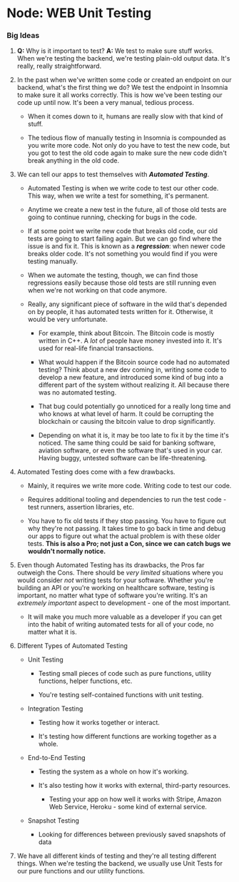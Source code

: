 # Node: WEB Unit Testing

### Big Ideas

1. **Q:** Why is it important to test? **A:** We test to make sure stuff works. When we're testing the backend, we're testing plain-old output data. It's really, really straightforward. 

2. In the past when we've written some code or created an endpoint on our backend, what's the first thing we do? We test the endpoint in Insomnia to make sure it all works correctly. This is how we've been testing our code up until now. It's been a very manual, tedious process. 

    * When it comes down to it, humans are really slow with that kind of stuff. 

    * The tedious flow of manually testing in Insomnia is compounded as you write more code. Not only do you have to test the new code, but you got to test the old code again to make sure the new code didn't break anything in the old code.  

3. We can tell our apps to test themselves with **_Automated Testing_**. 

    * Automated Testing is when we write code to test our other code. This way, when we write a test for something, it's permanent. 
    
    * Anytime we create a new test in the future, all of those old tests are going to continue running, checking for bugs in the code.

    * If at some point we write new code that breaks old code, our old tests are going to start failing again. But we can go find where the issue is and fix it. This is known as a **_regression_**: when newer code breaks older code. It's not something you would find if you were testing manually. 

    * When we automate the testing, though, we can find those regressions easily because those old tests are still running even when we're not working on that code anymore.

    * Really, any significant piece of software in the wild that's depended on by people, it has automated tests written for it. Otherwise, it would be very unfortunate.

        * For example, think about Bitcoin. The Bitcoin code is mostly written in C++. A _lot_ of people have money invested into it. It's used for real-life financial transactions.

        * What would happen if the Bitcoin source code had no automated testing? Think about a new dev coming in, writing some code to develop a new feature, and introduced some kind of bug into a different part of the system without realizing it. All because there was no automated testing.

        * That bug could potentially go unnoticed for a really long time and who knows at what level of harm. It could be corrupting the blockchain or causing the bitcoin value to drop significantly.

        * Depending on what it is, it may be too late to fix it by the time it's noticed. The same thing could be said for banking software, aviation software, or even the software that's used in your car. Having buggy, untested software can be life-threatening. 

4. Automated Testing does come with a few drawbacks. 

    * Mainly, it requires we write more code. Writing code to test our code.

    * Requires additional tooling and dependencies to run the test code - test runners, assertion libraries, etc.

    * You have to fix old tests if they stop passing. You have to figure out why they're not passing. It takes time to go back in time and debug our apps to figure out what the actual problem is with these older tests. **This is also a Pro; not just a Con, since we can catch bugs we wouldn't normally notice.**

5. Even though Automated Testing has its drawbacks, the Pros far outweigh the Cons. There should be _very limited_ situations where you would consider _not_ writing tests for your software. Whether you're building an API or you're working on healthcare software, testing is important, no matter what type of software you're writing. It's an _extremely important_ aspect to development - one of the most important. 

    * It will make you much more valuable as a developer if you can get into the habit of writing automated tests for all of your code, no matter what it is. 

6. Different Types of Automated Testing

    * Unit Testing

        * Testing small pieces of code such as pure functions, utility functions, helper functions, etc. 
        
        * You're testing self-contained functions with unit testing.

    * Integration Testing

        * Testing how it works together or interact. 

        * It's testing how different functions are working together as a whole.

    * End-to-End Testing

        * Testing the system as a whole on how it's working.

        * It's also testing how it works with external, third-party resources.

            * Testing your app on how well it works with Stripe, Amazon Web Service, Heroku - some kind of external service.

    * Snapshot Testing

        * Looking for differences between previously saved snapshots of data

7. We have all different kinds of testing and they're all testing different things. When we're testing the backend, we usually use Unit Tests for our pure functions and our utility functions. 